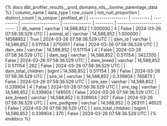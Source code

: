 {% docs dbt_profiler_results__prod_domains_rds__bovine_parentage_data  %}
| column_name         | data_type |  row_count | not_null_proportion | distinct_count | is_unique | profiled_at                 |
| ------------------- | --------- | ---------- | ------------------- | -------------- | --------- | --------------------------- |
| db_name             | varchar   | 14,588,852 |            1.000000 |              4 |     False | 2024-03-26 07:58:36.529 UTC |
| animal_id           | varchar   | 14,588,852 |            1.000000 |       14588852 |      True | 2024-03-26 07:58:36.529 UTC |
| dam_id              | varchar   | 14,588,852 |            0.511154 |        3710051 |     False | 2024-03-26 07:58:36.529 UTC |
| dam_sex             | varchar   | 14,588,852 |            0.511154 |              4 |     False | 2024-03-26 07:58:36.529 UTC |
| dam_tag             | varchar   | 14,588,852 |            0.511154 |        3422555 |     False | 2024-03-26 07:58:36.529 UTC |
| dam_breed           | varchar   | 14,588,852 |            0.511154 |            262 |     False | 2024-03-26 07:58:36.529 UTC |
| dam_total_children  | bigint    | 14,588,852 |            0.511154 |             36 |     False | 2024-03-26 07:58:36.529 UTC |
| sire_id             | varchar   | 14,588,852 |            0.339904 |         785873 |     False | 2024-03-26 07:58:36.529 UTC |
| sire_sex            | varchar   | 14,588,852 |            0.339904 |              4 |     False | 2024-03-26 07:58:36.529 UTC |
| sire_tag            | varchar   | 14,588,852 |            0.339904 |         148505 |     False | 2024-03-26 07:58:36.529 UTC |
| sire_breed          | varchar   | 14,588,852 |            0.339904 |            207 |     False | 2024-03-26 07:58:36.529 UTC |
| sire_pedigree       | varchar   | 14,588,852 |            0.263111 |          46525 |     False | 2024-03-26 07:58:36.529 UTC |
| sire_total_children | bigint    | 14,588,852 |            0.339904 |            370 |     False | 2024-03-26 07:58:36.529 UTC |
{% enddocs %}
